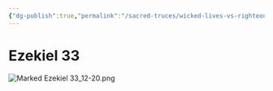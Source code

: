 ```yaml
---
{"dg-publish":true,"permalink":"/sacred-truces/wicked-lives-vs-righteous-dies/","tags":["#Ezekiel33","#Righteousness","#Wickedness","#Sins","#SacredTruces"]}
---
```



# Ezekiel 33

![Marked Ezekiel 33_12-20.png](/img/user/Assets/attachments/Marked%20Ezekiel%2033_12-20.png)